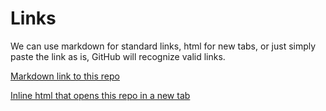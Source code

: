 # Links

We can use markdown for standard links, html for new tabs, or just simply paste the link as is, GitHub will recognize valid links.

[Markdown link to this repo](https://github.com/hi-matbub/markdown-guide)

<a href='https://github.com/hi-matbub/markdown-guide' target='_blank'>Inline html that opens this repo in a new tab</a>

